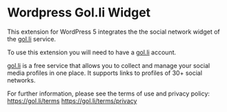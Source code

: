 # Wordpress Gol.li Widget

This extension for WordPress 5 integrates the the social network widget of the [gol.li](https://gol.li) service.

To use this extension you will need to have a [gol.li](https://gol.li) account.

[gol.li](https://gol.li) is a free service that allows you to collect and manage your social media profiles
in one place. It supports links to profiles of 30+ social networks.

For further information, please see the terms of use and privacy policy:
https://gol.li/terms
https://gol.li/terms/privacy